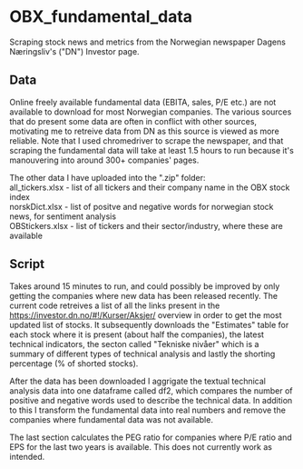 # OBX_fundamental_data
Scraping stock news and metrics from the Norwegian newspaper Dagens Næringsliv's ("DN") Investor page.


## Data 
Online freely available fundamental data (EBITA, sales, P/E etc.) are not available to download for most Norwegian companies. The various sources that do present some data are often in conflict with other sources, motivating me to retreive data from DN as this source is viewed as more reliable. Note that I used chromedriver to scrape the newspaper, and that scraping the fundamental data will take at least 1.5 hours to run because it's manouvering into around 300+ companies' pages.

The other data I have uploaded into the ".zip" folder:  
all_tickers.xlsx - list of all tickers and their company name in the OBX stock index  
norskDict.xlsx - list of positve and negative words for norwegian stock news, for sentiment analysis  
OBStickers.xlsx - list of tickers and their sector/industry, where these are available  

## Script
Takes around 15 minutes to run, and could possibly be improved by only getting the companies where new data has been released recently. The current code retreives a list of all the links present in the https://investor.dn.no/#!/Kurser/Aksjer/ overview in order to get the most updated list of stocks. It subsequently downloads the "Estimates" table for each stock where it is present (about half the companies), the latest technical indicators, the secton called "Tekniske nivåer" which is a summary of different types of technical analysis and lastly the shorting percentage (% of shorted stocks).

After the data has been downloaded I aggrigate the textual technical analysis data into one dataframe called df2, which compares the number of positive and negative words used to describe the technical data. In addition to this I transform the fundamental data into real numbers and remove the companies where fundamental data was not available.

The last section calculates the PEG ratio for companies where P/E ratio and EPS for the last two years is available. This does not currently work as intended.


